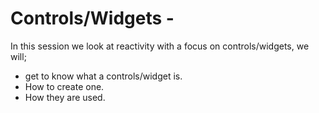 # Controls/Widgets -

In this session we look at reactivity with a focus on controls/widgets, we will;
 - get to know what a controls/widget is.
 - How to create one.
 - How they are used.
